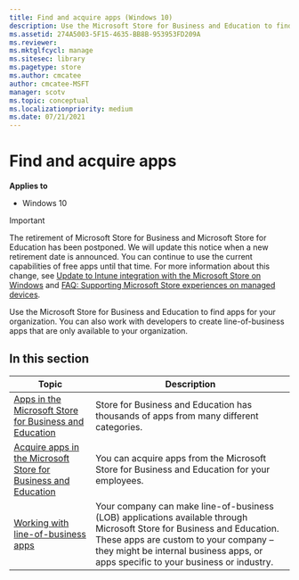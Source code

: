 ```yaml
---
title: Find and acquire apps (Windows 10)
description: Use the Microsoft Store for Business and Education to find apps for your organization. You can also work with developers to create line-of-business apps that are only available to your organization.
ms.assetid: 274A5003-5F15-4635-BB8B-953953FD209A
ms.reviewer: 
ms.mktglfcycl: manage
ms.sitesec: library
ms.pagetype: store
ms.author: cmcatee
author: cmcatee-MSFT
manager: scotv
ms.topic: conceptual
ms.localizationpriority: medium
ms.date: 07/21/2021
---
```


# Find and acquire apps


**Applies to**

-   Windows 10

> [!IMPORTANT]
> The retirement of Microsoft Store for Business and Microsoft Store for Education has been postponed. We will update this notice when a new retirement date is announced. You can continue to use the current capabilities of free apps until that time. For more information about this change, see [Update to Intune integration with the Microsoft Store on Windows](https://techcommunity.microsoft.com/t5/windows-it-pro-blog/update-to-endpoint-manager-integration-with-the-microsoft-store/ba-p/3585077) and [FAQ: Supporting Microsoft Store experiences on managed devices](https://techcommunity.microsoft.com/t5/windows-management/faq-supporting-microsoft-store-experiences-on-managed-devices/m-p/3585286).

Use the Microsoft Store for Business and Education to find apps for your organization. You can also work with developers to create line-of-business apps that are only available to your organization.

## In this section

| Topic | Description |
| ----- | ----------- |
| [Apps in the Microsoft Store for Business and Education](apps-in-microsoft-store-for-business.md) | Store for Business and Education has thousands of apps from many different categories. |
| [Acquire apps in the Microsoft Store for Business and Education](acquire-apps-microsoft-store-for-business.md) | You can acquire apps from the Microsoft Store for Business and Education for your employees. |
| [Working with line-of-business apps](working-with-line-of-business-apps.md) | Your company can make line-of-business (LOB) applications available through Microsoft Store for Business and Education. These apps are custom to your company – they might be internal business apps, or apps specific to your business or industry. |

